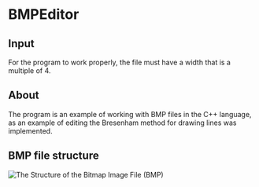 # BMPEditor

## Input
For the program to work properly, the file must have a width that is a multiple of 4.

## About
The program is an example of working with BMP files in the C++ language, as an example of editing the Bresenham method for drawing lines was implemented.

## BMP file structure

![The Structure of the Bitmap Image File (BMP)](https://github.com/user-attachments/assets/5bb9b244-133e-4637-922e-c590080f9df4)
